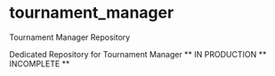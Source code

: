 # tournament_manager
Tournament Manager Repository

Dedicated Repository for Tournament Manager
** IN PRODUCTION ** INCOMPLETE **
